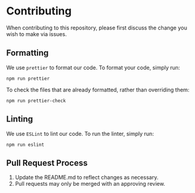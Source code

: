 # Contributing

When contributing to this repository, please first discuss the change you wish to make via issues.

## Formatting

We use `prettier` to format our code. To format your code, simply run:

```
npm run prettier
```

To check the files that are already formatted, rather than overriding them:

```
npm run prettier-check
```

## Linting

We use `ESLint` to lint our code. To run the linter, simply run:

```
npm run eslint
```

## Pull Request Process

1. Update the README.md to reflect changes as necessary.
2. Pull requests may only be merged with an approving review.
